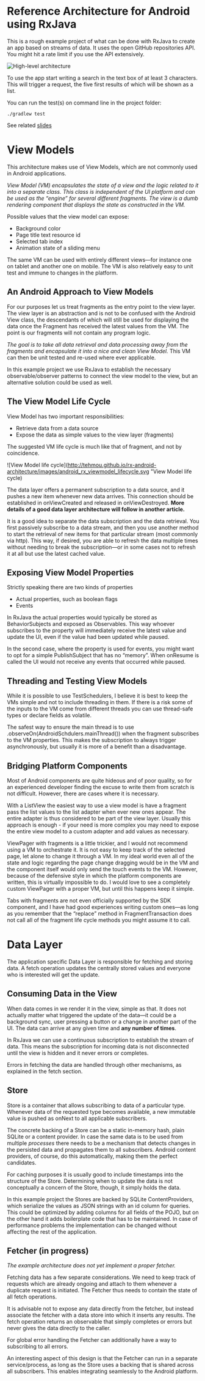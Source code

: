 Reference Architecture for Android using RxJava
===============================================

This is a rough example project of what can be done with RxJava to create an app based on streams of data. It uses the open GitHub repositories API. You might hit a rate limit if you use the API extensively.

![High-level architecture](http://tehmou.github.io/rx-android-architecture/images/architecture.png "High-level architecture")

To use the app start writing a search in the text box of at least 3 characters. This will trigger a request, the five first results of which will be shown as a list.

You can run the test(s) on command line in the project folder:

`./gradlew test`

See related
[slides](http://www.slideshare.net/TimoTuominen1/rxjava-architectures-on-android-android-livecode-berlin)



View Models
===========

This architecture makes use of View Models, which are not commonly used in Android applications.

_View Model (VM) encapsulates the state of a view and the logic related to it into a separate class. This class is independent of the UI platform and can be used as the “engine” for several different fragments. The view is a dumb rendering component that displays the state as constructed in the VM._

Possible values that the view model can expose:

  * Background color
  * Page title text resource id
  * Selected tab index
  * Animation state of a sliding menu

The same VM can be used with entirely different views&mdash;for instance one on tablet and another one on mobile. The VM is also relatively easy to unit test and immune to changes in the platform.


An Android Approach to View Models
----------------------------------

For our purposes let us treat fragments as the entry point to the view layer. The view layer is an abstraction and is not to be confused with the Android View class, the descendants of which will still be used for displaying the data once the Fragment has received the latest values from the VM. The point is our fragments will not contain any program logic.

_The goal is to take all data retrieval and data processing away from the fragments and encapsulate it into a nice and clean View Model._ This VM can then be unit tested and re-used where ever applicable.

In this example project we use RxJava to establish the necessary observable/observer patterns to connect the view model to the view, but an alternative solution could be used as well.


The View Model Life Cycle
-------------------------

View Model has two important responsibilities:

  * Retrieve data from a data source</li>
  * Expose the data as simple values to the view layer (fragments)

The suggested VM life cycle is much like that of fragment, and not by coincidence.

![View Model life cycle](http://tehmou.github.io/rx-android-architecture/images/android_rx_viewmodel_lifecycle.svg "View Model life cycle)

The data layer offers a permanent subscription to a data source, and it pushes a new item whenever new data arrives. This connection should be established in onViewCreated and released in onViewDestroyed. **More details of a good data layer architecture will follow in another article.**

It is a good idea to separate the data subscription and the data retrieval. You first passively subscribe to a data stream, and then you use another method to start the retrieval of new items for that particular stream (most commonly via http). This way, if desired, you are able to refresh the data multiple times without needing to break the subscription—or in some cases not to refresh it at all but use the latest cached value.


Exposing View Model Properties
------------------------------

Strictly speaking there are two kinds of properties

  * Actual properties, such as boolean flags
  * Events

In RxJava the actual properties would typically be stored as BehaviorSubjects and exposed as Observables. This way whoever subscribes to the property will immediately receive the latest value and update the UI, even if the value had been updated while paused.

In the second case, where the property is used for events, you might want to opt for a simple PublishSubject that has no “memory”. When onResume is called the UI would not receive any events that occurred while paused.


Threading and Testing View Models
---------------------------------

While it is possible to use TestSchedulers, I believe it is best to keep the VMs simple and not to include threading in them. If there is a risk some of the inputs to the VM come from different threads you can use thread-safe types or declare fields as volatile.

The safest way to ensure the main thread is to use .observeOn(AndroidSchdulers.mainThread()) when the fragment subscribes to the VM properties. This makes the subscription to always trigger asynchronously, but usually it is more of a benefit than a disadvantage.


Bridging Platform Components
----------------------------

Most of Android components are quite hideous and of poor quality, so for an experienced developer finding the excuse to write them from scratch is not difficult. However, there are cases where it is necessary.

With a ListView the easiest way to use a view model is have a fragment pass the list values to the list adapter when ever new ones appear. The entire adapter is thus considered to be part of the view layer. Usually this approach is enough - if your need is more complex you may need to expose the entire view model to a custom adapter and add values as necessary.

ViewPager with fragments is a little trickier, and I would not recommend using a VM to orchestrate it. It is not easy to keep track of the selected page, let alone to change it through a VM. In my ideal world even all of the state and logic regarding the page change dragging would be in the VM and the component itself would only send the touch events to the VM. However, because of the defensive style in which the platform components are written, this is virtually impossible to do. I would love to see a completely custom ViewPager with a proper VM, but until this happens keep it simple.

Tabs with fragments are not even officially supported by the SDK component, and I have had good experiences writing custom ones—as long as you remember that the “replace” method in FragmentTransaction does not call all of the fragment life cycle methods you might assume it to call.



Data Layer
==========

The application specific Data Layer is responsible for fetching and storing data. A fetch operation updates the centrally stored values and everyone who is interested will get the update.


Consuming Data in the View
--------------------------

When data comes in we render it in the view, simple as that. It does not actually matter what triggered the update of the data—it could be a background sync, user pressing a button or a change in another part of the UI. The data can arrive at any given time and **any number of times**.

In RxJava we can use a continuous subscription to establish the stream of data. This means the subscription for incoming data is not disconnected until the view is hidden and it never errors or completes.

Errors in fetching the data are handled through other mechanisms, as explained in the fetch section.


Store
-----

Store is a container that allows subscribing to data of a particular type. Whenever data of the requested type becomes available, a new immutable value is pushed as onNext to all applicable subscribers.

The concrete backing of a Store can be a static in-memory hash, plain SQLite or a content provider. In case the same data is to be used from multiple <i>processes</i> there needs to be a mechanism that detects changes in the persisted data and propagates them to all subscribers. Android content providers, of course, do this automatically, making them the perfect candidates.

For caching purposes it is usually good to include timestamps into the structure of the Store. Determining when to update the data is not conceptually a concern of the Store, though, it simply holds the data.

In this example project the Stores are backed by SQLite ContentProviders, which serialize the values as JSON strings with an id column for queries. This could be optimized by adding columns for all fields of the POJO, but on the other hand it adds boilerplate code that has to be maintained. In case of performance problems the implementation can be changed without affecting the rest of the application.


Fetcher (in progress)
---------------------

_The example architecture does not yet implement a proper fetcher._

Fetching data has a few separate considerations. We need to keep track of requests which are already ongoing and attach to them whenever a duplicate request is initiated. The Fetcher thus needs to contain the state of all fetch operations.

It is advisable not to expose any data directly from the fetcher, but instead associate the fetcher with a data store into which it inserts any results. The fetch operation returns an observable that simply completes or errors but never gives the data directly to the caller.

For global error handling the Fetcher can additionally have a way to subscribing to all errors.

An interesting aspect of this design is that the Fetcher can run in a separate service/process, as long as the Store uses a backing that is shared across all subscribers. This enables integrating seamlessly to the Android platform.

